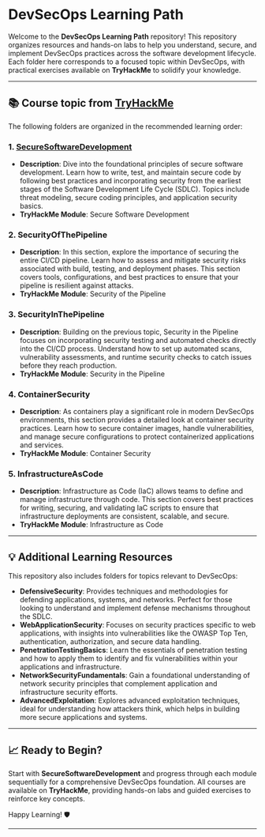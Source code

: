
# DevSecOps Learning Path

Welcome to the **DevSecOps Learning Path** repository! This repository organizes resources and hands-on labs to help you understand, secure, and implement DevSecOps practices across the software development lifecycle. Each folder here corresponds to a focused topic within DevSecOps, with practical exercises available on **TryHackMe** to solidify your knowledge.

---

## 📚 Course topic from [TryHackMe](https://tryhackme.com/r/path/outline/devsecops)

The following folders are organized in the recommended learning order:

### 1. [SecureSoftwareDevelopment](/SecureSoftwareDevelopment)
- **Description**: Dive into the foundational principles of secure software development. Learn how to write, test, and maintain secure code by following best practices and incorporating security from the earliest stages of the Software Development Life Cycle (SDLC). Topics include threat modeling, secure coding principles, and application security basics.
- **TryHackMe Module**: Secure Software Development

### 2. SecurityOfThePipeline  
- **Description**: In this section, explore the importance of securing the entire CI/CD pipeline. Learn how to assess and mitigate security risks associated with build, testing, and deployment phases. This section covers tools, configurations, and best practices to ensure that your pipeline is resilient against attacks.
- **TryHackMe Module**: Security of the Pipeline

### 3. SecurityInThePipeline  
- **Description**: Building on the previous topic, Security in the Pipeline focuses on incorporating security testing and automated checks directly into the CI/CD process. Understand how to set up automated scans, vulnerability assessments, and runtime security checks to catch issues before they reach production.
- **TryHackMe Module**: Security in the Pipeline

### 4. ContainerSecurity  
- **Description**: As containers play a significant role in modern DevSecOps environments, this section provides a detailed look at container security practices. Learn how to secure container images, handle vulnerabilities, and manage secure configurations to protect containerized applications and services.
- **TryHackMe Module**: Container Security

### 5. InfrastructureAsCode  
- **Description**: Infrastructure as Code (IaC) allows teams to define and manage infrastructure through code. This section covers best practices for writing, securing, and validating IaC scripts to ensure that infrastructure deployments are consistent, scalable, and secure.
- **TryHackMe Module**: Infrastructure as Code

---

## 💡 Additional Learning Resources

This repository also includes folders for topics relevant to DevSecOps:

- **DefensiveSecurity**: Provides techniques and methodologies for defending applications, systems, and networks. Perfect for those looking to understand and implement defense mechanisms throughout the SDLC.
- **WebApplicationSecurity**: Focuses on security practices specific to web applications, with insights into vulnerabilities like the OWASP Top Ten, authentication, authorization, and secure data handling.
- **PenetrationTestingBasics**: Learn the essentials of penetration testing and how to apply them to identify and fix vulnerabilities within your applications and infrastructure.
- **NetworkSecurityFundamentals**: Gain a foundational understanding of network security principles that complement application and infrastructure security efforts.
- **AdvancedExploitation**: Explores advanced exploitation techniques, ideal for understanding how attackers think, which helps in building more secure applications and systems.

---

## 📈 Ready to Begin?

Start with **SecureSoftwareDevelopment** and progress through each module sequentially for a comprehensive DevSecOps foundation. All courses are available on **TryHackMe**, providing hands-on labs and guided exercises to reinforce key concepts.

Happy Learning! 🛡️

--- 
